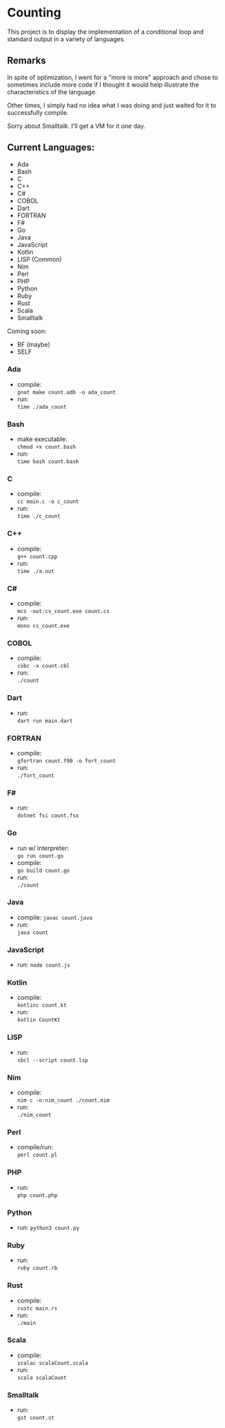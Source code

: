 # Counting

This project is to display the implementation of a conditional loop and standard output in a variety of languages.

## Remarks

In spite of optimization, I went for a "more is more" approach and chose to sometimes include more code if I thought it would help illustrate the characteristics of the language.

Other times, I simply had no idea what I was doing and just waited for it to successfully compile.

Sorry about Smalltalk. I'll get a VM for it one day.


## Current Languages:

- Ada
- Bash
- C
- C++
- C#
- COBOL
- Dart
- FORTRAN
- F#
- Go
- Java
- JavaScript
- Kotlin
- LISP (Common)
- Nim
- Perl
- PHP
- Python
- Ruby
- Rust
- Scala
- Smalltalk

Coming soon:

- BF (maybe)
- SELF

### Ada

- compile:  
`gnat make count.adb -o ada_count`
- run:  
`time ./ada_count`

### Bash

- make executable:  
`chmod +x count.bash`
- run:  
`time bash count.bash`

### C

- compile:  
`cc main.c -o c_count`
- run:  
`time ./c_count`

### C++

- compile:  
`g++ count.cpp`
- run:  
`time ./a.out`

### C#

- compile:  
`mcs -out:cs_count.exe count.cs`
- run:  
`mono cs_count.exe`

### COBOL

- compile:  
`cobc -x count.cbl`
- run:  
`./count`

### Dart

- run:  
`dart run main.dart`

### FORTRAN

- compile:  
`gfortran count.f90 -o fort_count`
- run:  
`./fort_count`

### F#

- run:  
`dotnet fsi count.fsx`

### Go

- run w/ interpreter:  
`go run count.go`
- compile:  
`go build count.go`
- run:  
`./count`

### Java

- compile:
`javac count.java`
- run:  
`java count`

### JavaScript

- run:
`node count.js`  

### Kotlin

- compile:  
`kotlinc count.kt`
- run:  
`kotlin CountKt`

### LISP

- run:  
`sbcl --script count.lsp`

### Nim

- compile:  
`nim c -o:nim_count ./count.nim`
- run:  
`./nim_count`

### Perl

- compile/run:  
`perl count.pl`

### PHP

- run:  
`php count.php`

### Python

- run:
`python3 count.py`

### Ruby

- run:  
`ruby count.rb`

### Rust

- compile:  
`rustc main.rs`
- run:  
`./main`

### Scala

- compile:  
`scalac scalaCount.scala`  
- run:  
`scala scalaCount`  

### Smalltalk

- run:  
`gst count.st`  
